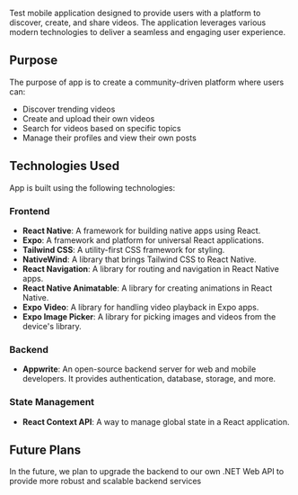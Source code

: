 Test mobile application designed to provide users with a platform to discover, create, and share videos. The application leverages various modern technologies to deliver a seamless and engaging user experience.

## Purpose

The purpose of app is to create a community-driven platform where users can:

- Discover trending videos
- Create and upload their own videos
- Search for videos based on specific topics
- Manage their profiles and view their own posts

## Technologies Used

App is built using the following technologies:

### Frontend

- **React Native**: A framework for building native apps using React.
- **Expo**: A framework and platform for universal React applications.
- **Tailwind CSS**: A utility-first CSS framework for styling.
- **NativeWind**: A library that brings Tailwind CSS to React Native.
- **React Navigation**: A library for routing and navigation in React Native apps.
- **React Native Animatable**: A library for creating animations in React Native.
- **Expo Video**: A library for handling video playback in Expo apps.
- **Expo Image Picker**: A library for picking images and videos from the device's library.

### Backend

- **Appwrite**: An open-source backend server for web and mobile developers. It provides authentication, database, storage, and more.

### State Management

- **React Context API**: A way to manage global state in a React application.

## Future Plans

In the future, we plan to upgrade the backend to our own .NET Web API to provide more robust and scalable backend services


